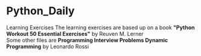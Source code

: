 # Python_Daily
Learning Exercises
The learning exercises are based up on a book **"Python Workout 50 Essential Exercises"** by Reuven M. Lerner   
Some other files are **Programming Interview Problems Dynamic Programming** by Leonardo Rossi  
